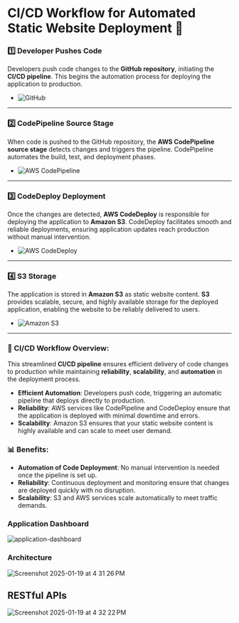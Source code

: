 
# CI/CD Workflow for Automated Static Website Deployment 🚀

### 1️⃣ Developer Pushes Code
Developers push code changes to the **GitHub repository**, initiating the **CI/CD pipeline**. This begins the automation process for deploying the application to production.

- ![GitHub](https://img.shields.io/badge/GitHub-181717?style=for-the-badge&logo=github&logoColor=white)

---

### 2️⃣ CodePipeline Source Stage
When code is pushed to the GitHub repository, the **AWS CodePipeline source stage** detects changes and triggers the pipeline. CodePipeline automates the build, test, and deployment phases.

- ![AWS CodePipeline](https://img.shields.io/badge/AWS%20CodePipeline-232F3E?style=for-the-badge&logo=amazonaws&logoColor=white)

---

### 3️⃣ CodeDeploy Deployment
Once the changes are detected, **AWS CodeDeploy** is responsible for deploying the application to **Amazon S3**. CodeDeploy facilitates smooth and reliable deployments, ensuring application updates reach production without manual intervention.

- ![AWS CodeDeploy](https://img.shields.io/badge/AWS%20CodeDeploy-232F3E?style=for-the-badge&logo=amazonaws&logoColor=white)

---

### 4️⃣ S3 Storage
The application is stored in **Amazon S3** as static website content. **S3** provides scalable, secure, and highly available storage for the deployed application, enabling the website to be reliably delivered to users.

- ![Amazon S3](https://img.shields.io/badge/Amazon%20S3-569A31?style=for-the-badge&logo=amazons3&logoColor=white)

---

### 🚀 CI/CD Workflow Overview:
This streamlined **CI/CD pipeline** ensures efficient delivery of code changes to production while maintaining **reliability**, **scalability**, and **automation** in the deployment process.

- **Efficient Automation**: Developers push code, triggering an automatic pipeline that deploys directly to production.
- **Reliability**: AWS services like CodePipeline and CodeDeploy ensure that the application is deployed with minimal downtime and errors.
- **Scalability**: Amazon S3 ensures that your static website content is highly available and can scale to meet user demand.

### 📊 Benefits:
- **Automation of Code Deployment**: No manual intervention is needed once the pipeline is set up.
- **Reliability**: Continuous deployment and monitoring ensure that changes are deployed quickly with no disruption.
- **Scalability**: S3 and AWS services scale automatically to meet traffic demands.

### Application Dashboard
![application-dashboard](https://github.com/user-attachments/assets/89e96928-ee9a-4f38-aa5f-411fdf67b8b8)

### Architecture
![Screenshot 2025-01-19 at 4 31 26 PM](https://github.com/user-attachments/assets/f2e2ae88-a487-44fc-bf3a-b9958cbdbc54)

## RESTful APIs
![Screenshot 2025-01-19 at 4 32 22 PM](https://github.com/user-attachments/assets/e14f3fe7-f25b-44a7-a8a2-3204ffb4b647)
